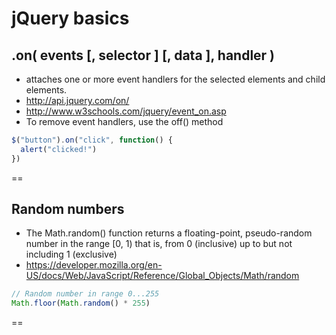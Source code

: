 # jQuery basics

## .on( events [, selector ] [, data ], handler )
- attaches one or more event handlers for the selected elements and child elements.
- http://api.jquery.com/on/
- http://www.w3schools.com/jquery/event_on.asp
- To remove event handlers, use the off() method

```javascript
$("button").on("click", function() {
  alert("clicked!")
})
```

==

## Random numbers
- The Math.random() function returns a floating-point, pseudo-random number in the range [0, 1) that is, from 0 (inclusive) up to but not including 1 (exclusive)
- https://developer.mozilla.org/en-US/docs/Web/JavaScript/Reference/Global_Objects/Math/random

```js
// Random number in range 0...255
Math.floor(Math.random() * 255)
```

==
